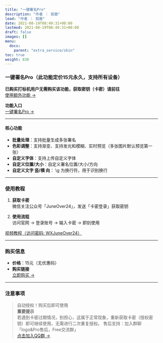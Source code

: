 ```yaml
---
title: "一键署名Pro"
description: "作者 ｜ 孤傲"
lead: "作者 ｜ 孤傲"
date: 2021-08-19T08:49:31+00:00
lastmod: 2021-08-19T08:49:31+00:00
draft: false
images: []
menu:
  docs:
    parent: "extra_service/skin"
toc: true
weight: 830
---
```


### 一键署名Pro（此功能定价15元永久，支持所有设备）

**已购买打标机用户无需购买该功能，获取密钥（卡密）请前往**  
[使用额外功能 →](https://skin.gushao.club/docs/mark_user/useextraservice/)

**功能入口**  
[一键署名Pro →](https://skin.gushao.club/docs/extra_service/skin/OneClickSignaturePro/)

---

#### 核心功能

- **批量处理**：支持批量生成多张署名
- **色彩调整**：支持渐变、支持发光和模糊、实时预览（多张图片默认预览第一张）
- **自定义字体**：支持上传自定义字体
- **自定义位置/大小**：自定义署名位置/大小/方向
- **自定义文字 竖/横 向**： \g 为换行符，用于识别换行

---

### 使用教程

1. **获取卡密**  
   微信关注公众号「JuneOver24」，发送「卡密登录」获取密钥

2. **使用流程**  
   访问官网 → 登录账号 → 输入卡密 → 即刻使用

[视频教程（访问密码: WXJuneOver24）](https://url69.ctfile.com/d/22031369-65046580-3246ae?p=WXJuneOver24)

---

### 购买信息

- **价格**：15元（无优惠码）
- **购买链接**  
  [立即购买 →](https://shop.gushao.club/buy/24)

---

### 注意事项

> 自动授权！购买后即可使用  
> **重要提示**  
> 若遇到卡密过期情况，别担心，这属于正常现象，重新获取卡密（授权密钥）即可继续使用，无需进行二次重复授权。
> 售后支持：加入群聊「logo&Pro售后，Free交流群」  
> [点击加入QQ群 →](https://qm.qq.com/q/BrPUdXGm6Q)
